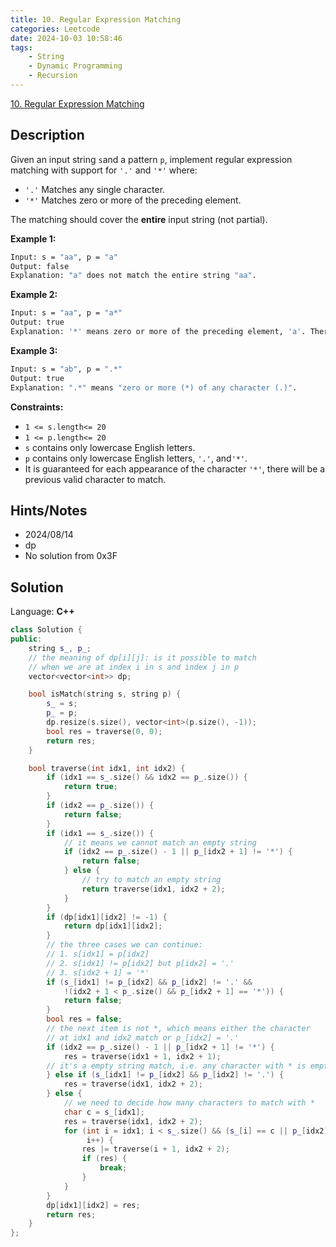 ```yaml
---
title: 10. Regular Expression Matching
categories: Leetcode
date: 2024-10-03 10:58:46
tags:
    - String
    - Dynamic Programming
    - Recursion
---
```


[10. Regular Expression Matching](https://leetcode.com/problems/regular-expression-matching/description/)

## Description

Given an input string `s`and a pattern `p`, implement regular expression matching with support for `'.'` and `'*'` where:

- `'.'` Matches any single character.​​​​
- `'*'` Matches zero or more of the preceding element.

The matching should cover the **entire**  input string (not partial).

**Example 1:**

```bash
Input: s = "aa", p = "a"
Output: false
Explanation: "a" does not match the entire string "aa".
```

**Example 2:**

```bash
Input: s = "aa", p = "a*"
Output: true
Explanation: '*' means zero or more of the preceding element, 'a'. Therefore, by repeating 'a' once, it becomes "aa".
```

**Example 3:**

```bash
Input: s = "ab", p = ".*"
Output: true
Explanation: ".*" means "zero or more (*) of any character (.)".
```

**Constraints:**

- `1 <= s.length<= 20`
- `1 <= p.length<= 20`
- `s` contains only lowercase English letters.
- `p` contains only lowercase English letters, `'.'`, and`'*'`.
- It is guaranteed for each appearance of the character `'*'`, there will be a previous valid character to match.

## Hints/Notes

- 2024/08/14
- dp
- No solution from 0x3F

## Solution

Language: **C++**

```C++
class Solution {
public:
    string s_, p_;
    // the meaning of dp[i][j]: is it possible to match
    // when we are at index i in s and index j in p
    vector<vector<int>> dp;

    bool isMatch(string s, string p) {
        s_ = s;
        p_ = p;
        dp.resize(s.size(), vector<int>(p.size(), -1));
        bool res = traverse(0, 0);
        return res;
    }

    bool traverse(int idx1, int idx2) {
        if (idx1 == s_.size() && idx2 == p_.size()) {
            return true;
        }
        if (idx2 == p_.size()) {
            return false;
        }
        if (idx1 == s_.size()) {
            // it means we cannot match an empty string
            if (idx2 == p_.size() - 1 || p_[idx2 + 1] != '*') {
                return false;
            } else {
                // try to match an empty string
                return traverse(idx1, idx2 + 2);
            }
        }
        if (dp[idx1][idx2] != -1) {
            return dp[idx1][idx2];
        }
        // the three cases we can continue:
        // 1. s[idx1] = p[idx2]
        // 2. s[idx1] != p[idx2] but p[idx2] = '.'
        // 3. s[idx2 + 1] = '*'
        if (s_[idx1] != p_[idx2] && p_[idx2] != '.' &&
            !(idx2 + 1 < p_.size() && p_[idx2 + 1] == '*')) {
            return false;
        }
        bool res = false;
        // the next item is not *, which means either the character
        // at idx1 and idx2 match or p_[idx2] = '.'
        if (idx2 == p_.size() - 1 || p_[idx2 + 1] != '*') {
            res = traverse(idx1 + 1, idx2 + 1);
        // it's a empty string match, i.e. any character with * is empty
        } else if (s_[idx1] != p_[idx2] && p_[idx2] != '.') {
            res = traverse(idx1, idx2 + 2);
        } else {
            // we need to decide how many characters to match with *
            char c = s_[idx1];
            res = traverse(idx1, idx2 + 2);
            for (int i = idx1; i < s_.size() && (s_[i] == c || p_[idx2] == '.');
                 i++) {
                res |= traverse(i + 1, idx2 + 2);
                if (res) {
                    break;
                }
            }
        }
        dp[idx1][idx2] = res;
        return res;
    }
};
```
